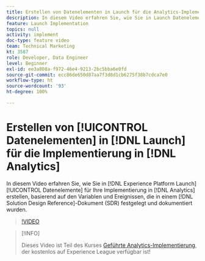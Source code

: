 ```yaml
---
title: Erstellen von Datenelementen in Launch für die Analytics-Implementierung
description: In diesem Video erfahren Sie, wie Sie in Launch Datenelemente für Ihre Analytics-Implementierung erstellen, basierend auf den Variablen und Ereignissen, die in einem Lösungs-Design-Referenzdokument (Solution Design Reference, SDR) festgelegt und dokumentiert wurden.
feature: Launch Implementation
topics: null
activity: implement
doc-type: feature video
team: Technical Marketing
kt: 3587
role: Developer, Data Engineer
level: Beginner
exl-id: ee3a808a-f972-46e4-9213-2bc5bba6e0fd
source-git-commit: ecc86de650d87aa7f3d8d1cb6275f38b7cdca7e0
workflow-type: ht
source-wordcount: '93'
ht-degree: 100%

---
```


# Erstellen von [!UICONTROL Datenelementen] in [!DNL Launch] für die Implementierung in [!DNL Analytics]

In diesem Video erfahren Sie, wie Sie in [!DNL Experience Platform Launch] [!UICONTROL Datenelemente] für Ihre Implementierung in [!DNL Analytics] erstellen, basierend auf den Variablen und Ereignissen, die in einem [!DNL Solution Design Reference]-Dokument (SDR) festgelegt und dokumentiert wurden.

>[!VIDEO](https://video.tv.adobe.com/v/28760/?quality=12&learn=on)

>[!INFO]
>
> Dieses Video ist Teil des Kurses [Geführte Analytics-Implementierung](https://experienceleague.adobe.com/?recommended=Analytics-D-1-2019.1), der kostenlos auf Experience League verfügbar ist!